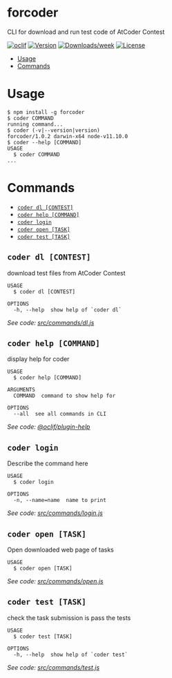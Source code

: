 forcoder
========

CLI for download and run test code of AtCoder Contest

[![oclif](https://img.shields.io/badge/cli-oclif-brightgreen.svg)](https://oclif.io)
[![Version](https://img.shields.io/npm/v/forcoder.svg)](https://npmjs.org/package/forcoder)
[![Downloads/week](https://img.shields.io/npm/dw/forcoder.svg)](https://npmjs.org/package/forcoder)
[![License](https://img.shields.io/npm/l/forcoder.svg)](https://github.com/progfay/forcoder/blob/master/package.json)

<!-- toc -->
* [Usage](#usage)
* [Commands](#commands)
<!-- tocstop -->
# Usage
<!-- usage -->
```sh-session
$ npm install -g forcoder
$ coder COMMAND
running command...
$ coder (-v|--version|version)
forcoder/1.0.2 darwin-x64 node-v11.10.0
$ coder --help [COMMAND]
USAGE
  $ coder COMMAND
...
```
<!-- usagestop -->
# Commands
<!-- commands -->
* [`coder dl [CONTEST]`](#coder-dl-contest)
* [`coder help [COMMAND]`](#coder-help-command)
* [`coder login`](#coder-login)
* [`coder open [TASK]`](#coder-open-task)
* [`coder test [TASK]`](#coder-test-task)

## `coder dl [CONTEST]`

download test files from AtCoder Contest

```
USAGE
  $ coder dl [CONTEST]

OPTIONS
  -h, --help  show help of `coder dl`
```

_See code: [src/commands/dl.js](https://github.com/progfay/forcoder/blob/v1.0.2/src/commands/dl.js)_

## `coder help [COMMAND]`

display help for coder

```
USAGE
  $ coder help [COMMAND]

ARGUMENTS
  COMMAND  command to show help for

OPTIONS
  --all  see all commands in CLI
```

_See code: [@oclif/plugin-help](https://github.com/oclif/plugin-help/blob/v2.1.6/src/commands/help.ts)_

## `coder login`

Describe the command here

```
USAGE
  $ coder login

OPTIONS
  -n, --name=name  name to print
```

_See code: [src/commands/login.js](https://github.com/progfay/forcoder/blob/v1.0.2/src/commands/login.js)_

## `coder open [TASK]`

Open downloaded web page of tasks

```
USAGE
  $ coder open [TASK]
```

_See code: [src/commands/open.js](https://github.com/progfay/forcoder/blob/v1.0.2/src/commands/open.js)_

## `coder test [TASK]`

check the task submission is pass the tests

```
USAGE
  $ coder test [TASK]

OPTIONS
  -h, --help  show help of `coder test`
```

_See code: [src/commands/test.js](https://github.com/progfay/forcoder/blob/v1.0.2/src/commands/test.js)_
<!-- commandsstop -->
